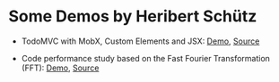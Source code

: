 Some Demos by Heribert Schütz
=============================

- TodoMVC with MobX, Custom Elements and JSX:
  [Demo](./todomvc-mobx-jsx/dist/), [Source](https://github.com/hcschuetz/todomvc-mobx-jsx)

- Code performance study based on the Fast Fourier Transformation (FFT):
  [Demo](./fft/build/), [Source](https://github.com/hcschuetz/fft)
  <!-- TODO: figure out why this old demo URL still works -->
